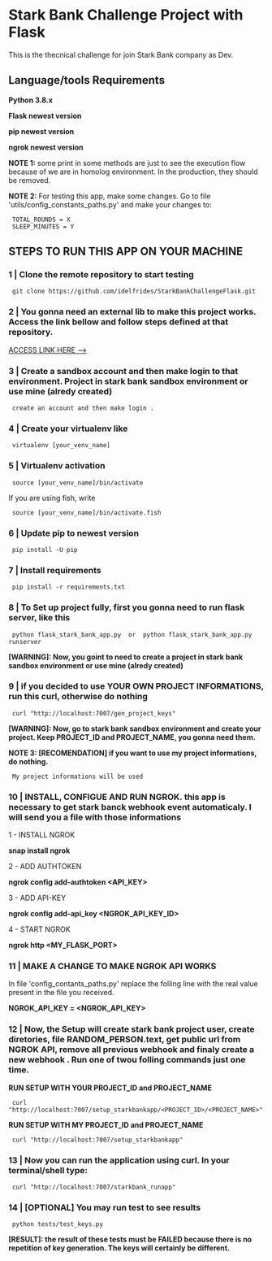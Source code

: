 # Stark Bank Challenge Project with Flask


This is the thecnical challenge for join Stark Bank company as Dev.

## Language/tools Requirements

**Python 3.8.x**

**Flask newest version**

**pip newest version**

**ngrok newest version**



**NOTE 1:** some print in some methods are just to see the execution flow because of we are in homolog environment. In the production, they should be removed.


**NOTE 2:** For testing this app, make some changes.
Go to file 'utils/config_constants_paths.py' and make your changes to:

     TOTAL_ROUNDS = X
     SLEEP_MINUTES = Y

## STEPS TO RUN THIS APP ON YOUR MACHINE

### 1 | Clone the remote repository to start testing

     git clone https://github.com/idelfrides/StarkBankChallengeFlask.git

### 2 | You gonna need an external lib to make this project works. Access the link bellow and follow steps defined at that repository.

[ACCESS LINK HERE --> ](https://github.com/idelfrides/IJGeneralUsagePackage)

### 3 | Create a sandbox account and then make login to that environment. Project in stark bank sandbox environment or use mine (alredy created)

     create an account and then make login .

### 4 | Create your virtualenv like

     virtualenv [your_venv_name]

### 5 | Virtualenv activation

     source [your_venv_name]/bin/activate

If you are using fish, write

     source [your_venv_name]/bin/activate.fish


### 6 | Update pip to newest version

     pip install -U pip

### 7 | Install requirements

     pip install -r requirements.txt

### 8 | To Set up project fully, first you gonna need to run flask server, like this

     python flask_stark_bank_app.py  or  python flask_stark_bank_app.py runserver


**[WARNING]: Now, you goint to need to create a project in stark bank sandbox environment or use mine (alredy created)**

### 9 | if you decided to use **YOUR OWN PROJECT INFORMATIONS**, run this curl, otherwise do nothing

     curl "http://localhost:7007/gen_project_keys"


**[WARNING]: Now, go to stark bank sandbox environment and create your project. Keep PROJECT_ID and PROJECT_NAME, you gonna need them.**


**NOTE 3: [RECOMENDATION] if you want to use my project informations, do nothing.**

     My project informations will be used


### 10 | INSTALL, CONFIGUE AND RUN NGROK. this app is necessary to get stark banck webhook event automaticaly. I will send you a file with those informations


1 - INSTALL NGROK

**snap install ngrok**

2 - ADD AUTHTOKEN

**ngrok config add-authtoken <API_KEY>**

3 - ADD API-KEY

**ngrok config add-api_key <NGROK_API_KEY_ID>**

4 - START NGROK

**ngrok http <MY_FLASK_PORT>**


### 11 | MAKE A CHANGE TO MAKE NGROK API WORKS
In file 'config_contants_paths.py' replace the folling line with the real value present in the file you received.


**NGROK_API_KEY = <NGROK_API_KEY>**

### 12 | Now, the Setup will create stark bank project user, create diretories, file RANDOM_PERSON.text, get public url from NGROK API, remove all previous webhook and finaly create a new webhook . Run one of twou folling commands just one time.

**RUN SETUP WITH YOUR PROJECT_ID and PROJECT_NAME**

     curl "http://localhost:7007/setup_starkbankapp/<PROJECT_ID>/<PROJECT_NAME>"


**RUN SETUP WITH MY PROJECT_ID and PROJECT_NAME**

     curl "http://localhost:7007/setup_starkbankapp"


### 13 | Now you can run the application using curl. In your terminal/shell type:

     curl "http://localhost:7007/starkbank_runapp"

### 14 | [OPTIONAL]  You may run test to see results

     python tests/test_keys.py


**[RESULT]: the result of these tests must be FAILED because there is no repetition of key generation. The keys will certainly be different.**
